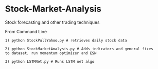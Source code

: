 # Stock-Market-Analysis

Stock forecasting and other trading techniques

From Command Line

    1) python StockPullYahoo.py # retrieves daily stock data
    
    2) python StockMarketAnalysis.py # Adds indicators and general fixes to dataset, run momentum optimizer and ESN
    
    3) python LSTMNet.py # Runs LSTM net algo
